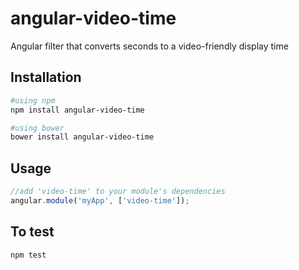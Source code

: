 angular-video-time
==================

Angular filter that converts seconds to a video-friendly display time

## Installation

```bash
#using npm
npm install angular-video-time

#using bower
bower install angular-video-time
```

## Usage

```js
//add 'video-time' to your module's dependencies
angular.module('myApp', ['video-time']);
```

## To test

```bash
npm test
```
